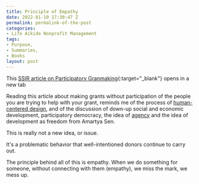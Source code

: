 ```yaml
---
title: Principle of Empathy
date: 2022-01-10 17:30:47 Z
permalink: permalink-of-the-post
categories:
- Life Aikido Nonprofit Management
tags:
- Purpose,
- Summaries,
- Books
layout: post
---
```


This [SSIR article on Participatory Granmaking](https://ssir.org/articles/entry/participatory_grantmaking_is_your_future){:target="_blank"} opens in a new tab 

Reading this article about making grants without participation of the people you are trying to help with your grant, reminds me of the process of [human-centered design](https://www.ideo.com/post/design-kit), and of the discussion of down-up social and economic development, participatory democracy, the idea of [agency](https://en.wikipedia.org/wiki/Agency_(sociology)) and the idea of development as freedom from Amartya Sen. 

This is really not a new idea, or issue.

It's a problematic behavior that well-intentioned donors continue to carry out.  

The principle behind all of this is empathy. When we do something for someone, without connecting with them (empathy), we miss the mark, we mess up. 
